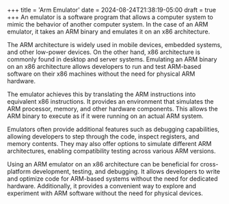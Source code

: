 +++
title = 'Arm Emulator'
date = 2024-08-24T21:38:19-05:00
draft = true
+++
An emulator is a software program that allows a computer system to mimic the behavior of another computer system. In the case of an ARM emulator, it takes an ARM binary and emulates it on an x86 architecture.

The ARM architecture is widely used in mobile devices, embedded systems, and other low-power devices. On the other hand, x86 architecture is commonly found in desktop and server systems. Emulating an ARM binary on an x86 architecture allows developers to run and test ARM-based software on their x86 machines without the need for physical ARM hardware.

The emulator achieves this by translating the ARM instructions into equivalent x86 instructions. It provides an environment that simulates the ARM processor, memory, and other hardware components. This allows the ARM binary to execute as if it were running on an actual ARM system.

Emulators often provide additional features such as debugging capabilities, allowing developers to step through the code, inspect registers, and memory contents. They may also offer options to simulate different ARM architectures, enabling compatibility testing across various ARM versions.

Using an ARM emulator on an x86 architecture can be beneficial for cross-platform development, testing, and debugging. It allows developers to write and optimize code for ARM-based systems without the need for dedicated hardware. Additionally, it provides a convenient way to explore and experiment with ARM software without the need for physical devices.
